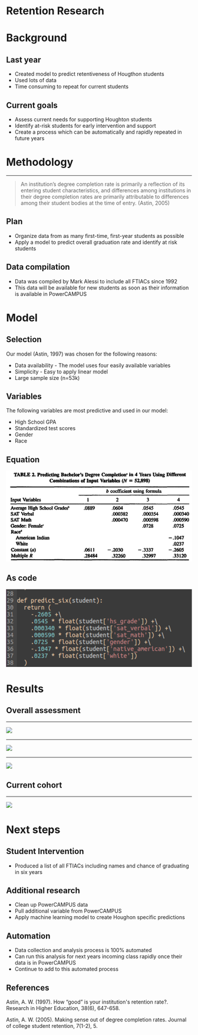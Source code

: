 # Retention Research

# Background

## Last year

- Created model to predict retentiveness of Hougthon students
- Used lots of data
- Time consuming to repeat for current students

## Current goals

- Assess current needs for supporting Houghton students
- Identify at-risk students for early intervention and support
- Create a process which can be automatically and rapidly repeated in future years

# Methodology

-----

> An institution’s degree completion rate is primarily a reflection of its entering student characteristics, and differences among institutions in their degree completion rates are primarily attributable to differences among their student bodies at the time of entry. (Astin, 2005)

## Plan

- Organize data from as many first-time, first-year students as possible
- Apply a model to predict overall graduation rate and identify at risk students

## Data compilation

- Data was compiled by Mark Alessi to include all FTIACs since 1992
- This data will be available for new students as soon as their information is available in PowerCAMPUS

# Model

## Selection

Our model (Astin, 1997) was chosen for the following reasons:

- Data availability - The model uses four easily available variables
- Simplicity - Easy to apply linear model
- Large sample size (n=53k)

## Variables

The following variables are most predictive and used in our model:

- High School GPA
- Standardized test scores
- Gender
- Race

## Equation

![](astin-97-table-2.png)

## As code

![](predict-six-code.png)

# Results

## Overall assessment

-----

![](../results/main/expected_6_by_year.png)

-----

![](../results/main/expected_6_by_year_vs_retention.png)

-----

![](../results/main/expected_6_by_year_under_50.png)

## Current cohort

-----

![](../results/main/latest_astin97_six_histogram.png)

# Next steps

## Student Intervention

- Produced a list of all FTIACs including names and chance of graduating in six years

## Additional research

- Clean up PowerCAMPUS data
- Pull additional variable from PowerCAMPUS
- Apply machine learning model to create Houghon specific predictions

## Automation

- Data collection and analysis process is 100% automated
- Can run this analysis for next years incoming class rapidly once their data is in PowerCAMPUS
- Continue to add to this automated process

## References

Astin, A. W. (1997). How “good” is your institution's retention rate?. Research in Higher Education, 38(6), 647-658.

Astin, A. W. (2005). Making sense out of degree completion rates. Journal of college student retention, 7(1-2), 5.